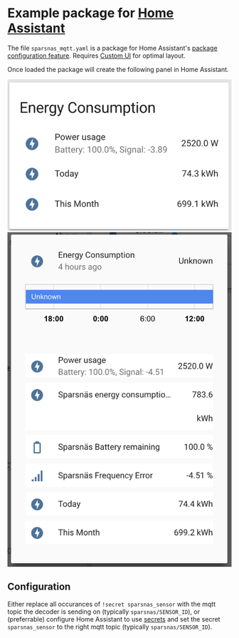 # Example package for [Home Assistant](https://home-assistant.io/)

The file `sparsnas_mqtt.yaml` is a package for Home Assistant's [package configuration feature](https://home-assistant.io/docs/configuration/packages/). Requires [Custom UI](https://github.com/andrey-git/home-assistant-custom-ui) for optimal layout.

Once loaded the package will create the following panel in Home Assistant.

<img src="panel.png?raw=true" />
<img src="panel-focus.png?raw=true" />

## Configuration
Either replace all occurances of `!secret sparsnas_sensor` with the mqtt topic the decoder is sending on (typically `sparsnas/SENSOR_ID`), or (preferrable) configure Home Assistant to use [secrets](https://home-assistant.io/docs/configuration/secrets/) and set the secret `sparsnas_sensor` to the right mqtt topic (typically `sparsnas/SENSOR_ID`).
